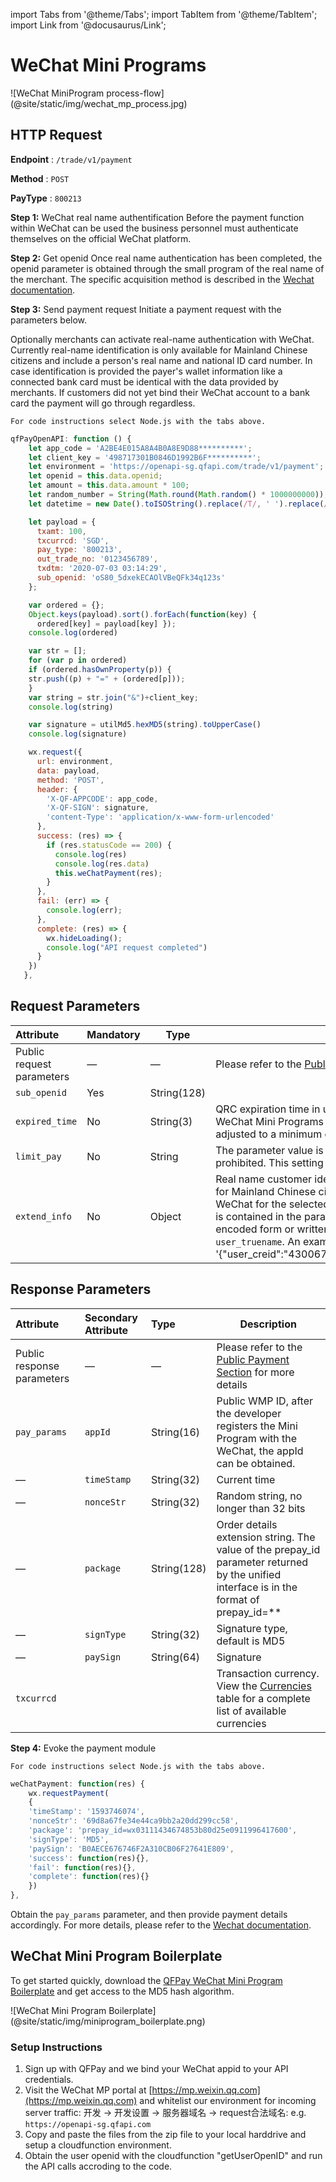 import Tabs from '@theme/Tabs';
import TabItem from '@theme/TabItem';
import Link from '@docusaurus/Link';

# WeChat Mini Programs

<Link href="https://sdk.qfapi.com/images/wechat_mp_process.jpg" target="_blank">![WeChat MiniProgram process-flow](@site/static/img/wechat_mp_process.jpg)</Link>

## HTTP Request

**Endpoint** : `/trade/v1/payment`

**Method** : `POST`

**PayType** : `800213`

**Step 1:** WeChat real name authentification
Before the payment function within WeChat can be used the business personnel must authenticate themselves on the official WeChat platform.

**Step 2:** Get openid
Once real name authentication has been completed, the openid parameter is obtained through the small program of the real name of the merchant. The specific acquisition method is described in the [Wechat documentation](https://developers.weixin.qq.com/miniprogram/dev/api-backend/open-api/login/auth.code2Session.html).

**Step 3:** Send payment request
Initiate a payment request with the parameters below.

Optionally merchants can activate real-name authentication with WeChat. Currently real-name identification is only available for Mainland Chinese citizens and include a person's real name and national ID card number. In case identification is provided the payer's wallet information like a connected bank card must be identical with the data provided by merchants. If customers did not yet bind their WeChat account to a bank card the payment will go through regardless.

```plaintext
For code instructions select Node.js with the tabs above.
```

```javascript
qfPayOpenAPI: function () {
    let app_code = 'A2BE4E015A8A4B0A8E9D88**********';
    let client_key = '498717301B0846D1992B6F**********';
    let environment = 'https://openapi-sg.qfapi.com/trade/v1/payment';
    let openid = this.data.openid;
    let amount = this.data.amount * 100;
    let random_number = String(Math.round(Math.random() * 1000000000));
    let datetime = new Date().toISOString().replace(/T/, ' ').replace(/\..+/, '');

    let payload = {
      txamt: 100,
      txcurrcd: 'SGD',
      pay_type: '800213',
      out_trade_no: '0123456789',
      txdtm: '2020-07-03 03:14:29',
      sub_openid: 'oS80_5dxekECAOlVBeQFk34q123s'
    };

    var ordered = {};
    Object.keys(payload).sort().forEach(function(key) {
      ordered[key] = payload[key] });
    console.log(ordered)

    var str = [];
    for (var p in ordered)
    if (ordered.hasOwnProperty(p)) {
    str.push((p) + "=" + (ordered[p]));
    }
    var string = str.join("&")+client_key;
    console.log(string)

    var signature = utilMd5.hexMD5(string).toUpperCase()
    console.log(signature)

    wx.request({
      url: environment,
      data: payload,
      method: 'POST',
      header: {
        'X-QF-APPCODE': app_code,
        'X-QF-SIGN': signature,
        'content-Type': 'application/x-www-form-urlencoded'
      },
      success: (res) => {
        if (res.statusCode == 200) {
          console.log(res)
          console.log(res.data)
          this.weChatPayment(res);
        }
      },
      fail: (err) => {
        console.log(err);
      },
      complete: (res) => {
        wx.hideLoading();
        console.log("API request completed")
      }
    })
   },
```

## Request Parameters

| Attribute| Mandatory| Type|Description|
|:---|:----- |-----   |----   |
| Public request parameters| — |— |Please refer to the [Public Payment Section](../preparation/paycode#public-payment-parameters) for more details|
|`sub_openid`|Yes |String(128)   |   |
| `expired_time` | No | String(3)  | QRC expiration time in unit minutes. The default QRC expiration time for WeChat Mini Programs is 30 minutes. The parameter can manually be adjusted to a minimum of 5 minutes, and up to a maximum of 120 minutes.
|`limit_pay`|No |String    |The parameter value is specified as `no_credit`, and credit card payment is prohibited. This setting is only valid for mainland China.  |
| `extend_info` | No | Object | Real name customer identification. This parameter is currently only available for Mainland Chinese citizens and needs to be explicitly activated with WeChat for the selected [PayType](../../preparation/paycode#payment-codes). The consumer's **national ID card number** is contained in the parameter `user_creid` and the payer's **real name** in encoded form or written in Chinese characters must be provided in `user_truename`. An example looks like this; extend_info = '\{"user_creid":"430067798868676871","user_truename":"\\\u5c0f\\\u6797"\}'|

## Response Parameters

|Attribute| Secondary Attribute| Type|Description|
|:----    |:---|:----- |-----   |
|Public response parameters    |—  |— |Please refer to the [Public Payment Section](../preparation/paycode#public-payment-parameters) for more details  |
|`pay_params`    |`appId` |String(16) |Public WMP ID, after the developer registers the Mini Program with the WeChat, the appId can be obtained.  |
|—   |`timeStamp` |String(32) |Current time  |
|—   |`nonceStr`  |String(32) |Random string, no longer than 32 bits  |
|—   |`package`   |String(128)|Order details extension string. The value of the prepay_id parameter returned by the unified interface is in the format of prepay_id=**  |
|—    |`signType` |String(32) |Signature type, default is MD5  |
|—    |`paySign`  |String(64) |Signature |
|`txcurrcd`|  | |Transaction currency. View the [Currencies](../../preparation/paycode#currencies) table for a complete list of available currencies |

**Step 4:** Evoke the payment module

```plaintext
For code instructions select Node.js with the tabs above.
```

```javascript
weChatPayment: function(res) {
    wx.requestPayment(
    {
    'timeStamp': '1593746074',
    'nonceStr': '69d8a67fe34e44ca9bb2a20dd299cc58',
    'package': 'prepay_id=wx03111434674853b80d25e0911996417600',
    'signType': 'MD5',
    'paySign': 'B0AECE676746F2A310CB06F27641E809',
    'success': function(res){},
    'fail': function(res){},
    'complete': function(res){}
    })
},
```

Obtain the `pay_params` parameter, and then provide payment details accordingly. For more details, please refer to the
[Wechat documentation](https://pay.weixin.qq.com/wiki/doc/api/wxa/wxa_api.php?chapter=7_7&index=5).

## WeChat Mini Program Boilerplate

To get started quickly, download the [QFPay WeChat Mini Program Boilerplate](@site/static/files/qfpay_mini_program_payments_boilerplate.zip) and get access to the MD5 hash algorithm.

<Link href="/img/miniprogram_boilerplate.png" target="_blank">![WeChat Mini Program Boilerplate](@site/static/img/miniprogram_boilerplate.png)</Link>

### Setup Instructions

1) Sign up with QFPay and we bind your WeChat appid to your API credentials.
2) Visit the WeChat MP portal at [https://mp.weixin.qq.com](https://mp.weixin.qq.com) and whitelist our environment for incoming server traffic:
开发 -> 开发设置 -> 服务器域名 -> request合法域名: e.g. `https://openapi-sg.qfapi.com`
3) Copy and paste the files from the zip file to your local harddrive and setup a cloudfunction environment.
4) Obtain the user openid with the cloudfunction "getUserOpenID" and run the API calls accroding to the code.
